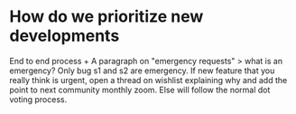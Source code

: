 # How do we prioritize new developments

End to end process + A paragraph on "emergency requests" &gt; what is an emergency? Only bug s1 and s2 are emergency. If new feature that you really think is urgent, open a thread on wishlist explaining why and add the point to next community monthly zoom. Else will follow the normal dot voting process.

